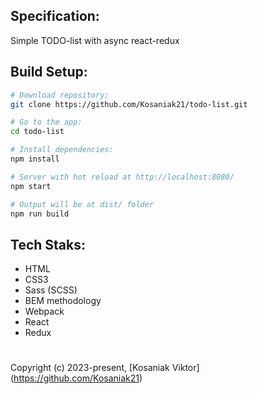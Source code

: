 ## Specification:

Simple TODO-list with async react-redux

## Build Setup:

```bash
# Download repository:
git clone https://github.com/Kosaniak21/todo-list.git

# Go to the app:
cd todo-list

# Install dependencies:
npm install

# Server with hot reload at http://localhost:8080/
npm start

# Output will be at dist/ folder
npm run build
```

## Tech Staks:

- HTML
- CSS3
- Sass (SCSS)
- BEM methodology
- Webpack
- React
- Redux

<div><h1></h1></div>

Copyright (c) 2023-present, [Kosaniak Viktor] (https://github.com/Kosaniak21)
